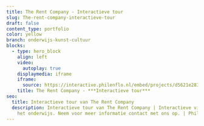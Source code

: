 ```yaml
---
title: The Rent Company - Interactieve tour
slug: The-rent-company-interactieve-tour
draft: false
content_type: portfolio
color: yellow
branch: onderwijs-kunst-cultuur
blocks:
  - type: hero_block
    align: left
    video:
      autoplay: true
    displaymedia: iframe
    iframe:
      source: https://interactive.philenflo.nl/embed/projects/d5621e2835d285fdf02c56b6?iv_branded=1
    title: The Rent Company - ***Interactieve tour***
seo:
  title: Interactieve tour van The Rent Company
  description: Interactieve tour van The Rent Company | Interactieve video voor
    het onderwijs. Neem voor meer informatie contact met ons op. | Phil & Flo
---
```

